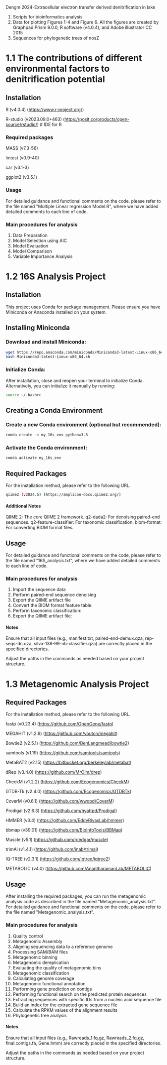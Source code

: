 Dengm 2024-Extracellular electron transfer derived denitrification in lake
1. Scripts for bioinformatics analysis
2. Data for plotting Figures 1-4 and Figure 6. All the figures are created by Graphpad Prism 9.0.0, R software (v4.0.4), and Adobe illustrator CC 2015
3. Sequences for phylogenetic trees of nosZ

# 1.1 The contributions of different environmental factors to denitrification potential

## Installation

R        (v4.0.4) (https://www.r-project.org/) 

R-studio (v2023.09.0+463)   (https://posit.co/products/open-source/rstudio/) # IDE for R

### Required packages
MASS     (v7.3-56) 

lmtest   (v0.9-40)

car      (v3.1-3)

ggplot2  (v3.5.1)

### Usage
For detailed guidance and functional comments on the code, please refer to the file named "Multiple Linear regression Model.R", where we have added detailed comments to each line of code.

### Main procedures for analysis
1. Data Preparation
2. Model Selection using AIC
3. Model Evaluation
4. Model Comparison
5. Variable Importance Analysis


# 1.2 16S Analysis Project

## Installation

This project uses Conda for package management. 
Please ensure you have Miniconda or Anaconda installed on your system.

## Installing Miniconda

### Download and install Miniconda:
```bash
wget https://repo.anaconda.com/miniconda/Miniconda3-latest-Linux-x86_64.sh
bash Miniconda3-latest-Linux-x86_64.sh
```

### Initialize Conda:
After installation, close and reopen your terminal to initialize Conda.
Alternatively, you can initialize it manually by running:
```bash
source ~/.bashrc
```

## Creating a Conda Environment
### Create a new Conda environment (optional but recommended):
```bash
conda create -n my_16s_env python=3.8
```

### Activate the Conda environment:
```bash
conda activate my_16s_env
```

## Required Packages
For the installation method, please refer to the following URL.
```bash
qiime2 (v2024.5) (https://amplicon-docs.qiime2.org/)
```

#### Additional Notes
 QIIME 2: The core QIIME 2 framework.
 q2-dada2: For denoising paired-end sequences.
 q2-feature-classifier: For taxonomic classification.
 biom-format: For converting BIOM format files.

## Usage
For detailed guidance and functional comments on the code, please refer to the file named "16S_analysis.txt", where we have added detailed comments to each line of code.

### Main procedures for analysis
 1. Import the sequence data
 2. Perform paired-end sequence denoising
 3. Export the QIIME artifact file
 4. Convert the BIOM format feature table:
 5. Perform taxonomic classification:
 6. Export the QIIME artifact file:

#### Notes 
Ensure that all input files (e.g., manifest.txt, paired-end-demux.qza, rep-seqs-dn.qza, silva-138-99-nb-classifier.qza) are correctly placed in the specified directories.

Adjust the paths in the commands as needed based on your project structure. 


# 1.3 Metagenomic Analysis Project

## Required Packages
For the installation method, please refer to the following URL.

fastp (v0.23.4) (https://github.com/OpenGene/fastp)

MEGAHIT (v1.2.9) (https://github.com/voutcn/megahit)

Bowtie2 (v2.5.1) (https://github.com/BenLangmead/bowtie2)

samtools (v1.19) (https://github.com/samtools/samtools)

MetaBAT2 (v2.15) (https://bitbucket.org/berkeleylab/metabat)

dRep (v3.4.0) (https://github.com/MrOlm/drep)

CheckM (v1.2.2) (https://github.com/Ecogenomics/CheckM)

GTDB-Tk (v2.4.0) (https://github.com/Ecogenomics/GTDBTk)

CoverM (v0.6.1) (https://github.com/wwood/CoverM)

Prodigal (v2.6.3) (https://github.com/hyattpd/Prodigal)

HMMER (v3.4) (https://github.com/EddyRivasLab/hmmer)

bbmap (v39.01) (https://github.com/BioInfoTools/BBMap)

Muscle (v5.1) (https://github.com/rcedgar/muscle)

trimAl (v1.4.1) (https://github.com/inab/trimal)

IQ-TREE (v2.3.1) (https://github.com/iqtree/iqtree2)

METABOLIC (v4.0) (https://github.com/AnantharamanLab/METABOLIC) 


## Usage
After installing the required packages, you can run the metagenomic analysis code as described in the file named "Metagenomic_analysis.txt". For detailed guidance and functional comments on the code, please refer to the file named "Metagenomic_analysis.txt".

### Main procedures for analysis
 1. Quality control
 2. Metagenomic Assembly
 3. Aligning sequencing data to a reference genome
 4. Processing SAM/BAM files
 5. Metagenomic binning
 6. Metagenomic dereplication
 7. Evaluating the quality of metagenomic bins
 8. Metagenomic classification
 9. Calculating genome coverage
 10. Metagenomic functional annotation
 11. Performing gene prediction on contigs
 12. Performing functional search on the predicted protein sequences
 13. Extracting sequences with specific IDs from a nucleic acid sequence file
 14. Build an index for the extracted gene sequence file
 15. Calculate the RPKM values of the alignment results
 16. Phylogenetic tree analysis

#### Notes
 Ensure that all input files (e.g., Rawreads_1.fq.gz, Rawreads_2.fq.gz, final.contigs.fa, Gene.hmm) are correctly placed in the specified directories. 

 Adjust the paths in the commands as needed based on your project structure. 


